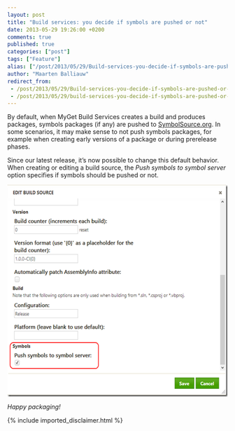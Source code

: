 ```yaml
---
layout: post
title: "Build services: you decide if symbols are pushed or not"
date: 2013-05-29 19:26:00 +0200
comments: true
published: true
categories: ["post"]
tags: ["Feature"]
alias: ["/post/2013/05/29/Build-services-you-decide-if-symbols-are-pushed-or-not.aspx", "/post/2013/05/29/build-services-you-decide-if-symbols-are-pushed-or-not.aspx"]
author: "Maarten Balliauw"
redirect_from:
 - /post/2013/05/29/Build-services-you-decide-if-symbols-are-pushed-or-not.aspx.html
 - /post/2013/05/29/build-services-you-decide-if-symbols-are-pushed-or-not.aspx.html
---
```


<p>By default, when MyGet Build Services creates a build and produces packages, symbols packages (if any) are pushed to <a href="http://www.SymbolSource.org">SymbolSource.org</a>. In some scenarios, it may make sense to not push symbols packages, for example when creating early versions of a package or during prerelease phases.</p>
<p>Since our latest release, it&rsquo;s now possible to change this default behavior. When creating or editing a build source, the <em>Push symbols to symbol server</em> option specifies if symbols should be pushed or not.</p>
<p><a href="/images/image_58.png"><img style="background-image: none; float: none; padding-top: 0px; padding-left: 0px; margin-left: auto; display: block; padding-right: 0px; margin-right: auto; border: 0px;" title="Configure symbol server behaviour in build services" src="/images/image_thumb_56.png" alt="Configure symbol server behaviour in build services" width="569" height="484" border="0" /></a></p>
<p><em>Happy packaging!</em></p>

{% include imported_disclaimer.html %}

